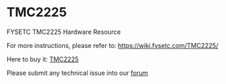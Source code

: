 # TMC2225

FYSETC TMC2225 Hardware Resource

For more instructions, please refer to:   https://wiki.fysetc.com/TMC2225/

Here to buy it:  [TMC2225](https://www.aliexpress.com/item/4000274454719.html)

Please submit any technical issue into our [forum](http://forum.fysetc.com/) 



